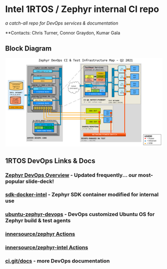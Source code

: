 # Intel 1RTOS / Zephyr internal CI repo
*a catch-all repo for DevOps services & documentation*

**Contacts: Chris Turner, Connor Graydon, Kumar Gala

## Block Diagram

![Zephyr CI Block Diagram](zephyrCI-block-diagram-WW36-2021.png "zephyr CI block diagram WW36 2021")

## 1RTOS DevOps Links & Docs

### [Zephyr DevOps Overview](https://intel-my.sharepoint.com/:p:/p/christopher_g_turner/EfZ2TF9ElydPjpGBEAKiUkwBiFt5LFBZPI2aGO_HZnP7Wg?e=Bxeeho) - Updated frequently... our most-popular slide-deck!

### [sdk-docker-intel](https://github.com/intel-innersource/os.rtos.zephyr.devops.infrastructure.sdk-docker-intel/blob/main-intel/README-INTEL.md) - Zephyr SDK container modified for internal use

### [ubuntu-zephyr-devops](https://github.com/intel-innersource/os.rtos.zephyr.devops.infrastructure.ubuntu-zephyr-devops) - DevOps customized Ubuntu OS for Zephyr build & test agents

### [innersource/zephyr Actions](https://github.com/intel-innersource/os.rtos.zephyr.zephyr/actions)
### [innersource/zephyr-intel Actions](https://github.com/intel-innersource/os.rtos.zephyr.zephyr-intel/actions)


### [ci.git/docs](docs/) - more DevOps documentation
